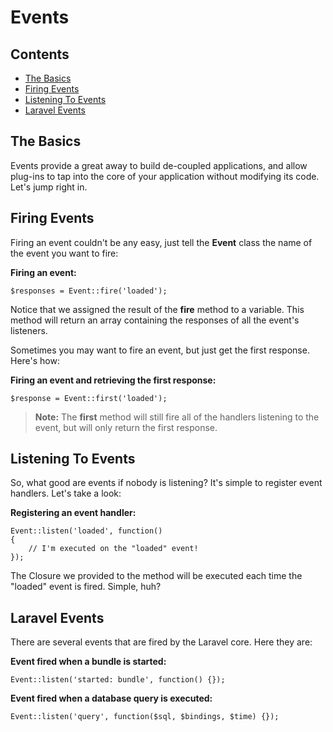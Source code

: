 # Events

## Contents

- [The Basics](#the-basics)
- [Firing Events](#firing-events)
- [Listening To Events](#listening-to-events)
- [Laravel Events](#laravel-events)

<a name="the-basics"></a>
## The Basics

Events provide a great away to build de-coupled applications, and allow plug-ins to tap into the core of your application without modifying its code. Let's jump right in.

<a name="firing-events"></a>
## Firing Events

Firing an event couldn't be any easy, just tell the **Event** class the name of the event you want to fire:

**Firing an event:**

	$responses = Event::fire('loaded');

Notice that we assigned the result of the **fire** method to a variable. This method will return an array containing the responses of all the event's listeners.

Sometimes you may want to fire an event, but just get the first response. Here's how:

**Firing an event and retrieving the first response:**

	$response = Event::first('loaded');

> **Note:** The **first** method will still fire all of the handlers listening to the event, but will only return the first response.

<a name="listening-to-events"></a>
## Listening To Events

So, what good are events if nobody is listening? It's simple to register event handlers. Let's take a look:

**Registering an event handler:**

	Event::listen('loaded', function()
	{
		// I'm executed on the "loaded" event!
	});

The Closure we provided to the method will be executed each time the "loaded" event is fired. Simple, huh?

<a name="laravel-events"></a>
## Laravel Events

There are several events that are fired by the Laravel core. Here they are:

**Event fired when a bundle is started:**

	Event::listen('started: bundle', function() {});

**Event fired when a database query is executed:**

	Event::listen('query', function($sql, $bindings, $time) {});